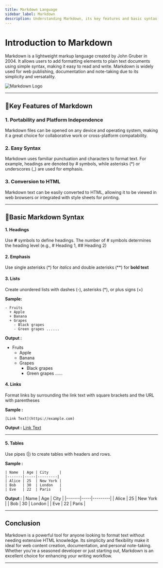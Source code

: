 ```yaml
---
title: Markdown Language
sidebar_label: Markdown
description: Understanding Markdown, its key features and basic syntax.
---
```


# Introduction to Markdown 
Markdown is a lightweight markup language created by John Gruber in 2004. It allows users to add formatting elements to plain text documents using simple syntax, making it easy to read and write. Markdown is widely used for web publishing, documentation and note-taking due to its simplicity and versatality. 

![Markdown Logo](/img/markdown.jpg)

---

## 🔑Key Features of Markdown
### 1. Portability and Platform Independence
Markdown files can be opened on any device and operating system, making it a great choice for collaborative work or cross-platform compatability.
### 2. Easy Syntax
Markdown uses familiar punctuation and characters to format text. For example, headings are denoted by # symbols, while asterisks (*) or underscores (_) are used for emphasis.
### 3. Conversion to HTML
Markdown text can be easily converted to HTML, allowing it to be viewed in web browsers or integrated with style sheets for printing.

---

## 📝Basic Markdown Syntax
#### 1. Headings 
Use **#** symbols to define headings. The number of # symbols determines the heading level (e.g., # Heading 1, ## Heading 2)
#### 2. Emphasis
 Use single asterisks (*) for *italics* and double asterisks (**) for **bold text**
 #### 3. Lists
 Create unordered lists with dashes (-), asterisks (*), or plus signs (+)

**Sample:**
 ```
 - Fruits
   + Apple
   + Banana 
   + Grapes
     - Black grapes
     - Green grapes ......
```

 **Output :**
 
 - Fruits
   + Apple
   + Banana 
   + Grapes
     - Black grapes
     - Green grapes ......

#### 4. Links
 Format links by surrounding the link text with square brackets and the URL with parentheses 

  **Sample :**
 ```
[Link Text](https://example.com)
 ```
**Output :**
 [Link Text](https://example.com)

 ---

#### 5. Tables
Use pipes (|) to create tables with headers and rows.

**Sample :**
```
| Name  | Age | City     |
|-------|-----|---------|
| Alice | 25  | New York |
| Bob   | 30  | London   |
| Eve   | 22  | Paris    |
```

**Output :**
| Name  | Age | City     |
|-------|-----|---------|
| Alice | 25  | New York |
| Bob   | 30  | London   |
| Eve   | 22  | Paris    |
 
---

## Conclusion
Markdown is a powerful tool for anyone looking to format text without needing extensive HTML knowledge. Its simplicity and flexibility make it ideal for web content creation, documentation, and personal note-taking. Whether you're a seasoned developer or just starting out, Markdown is an excellent choice for enhancing your writing workflow.

---
